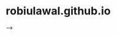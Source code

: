 # robiulawal.github.io

<!-- 
<!DOCTYPE html>
<html lang="en">
<head>

    <meta charset="UTF-8">
    <meta name="viewport" content="width=device-width, initial-scale=1.0">
    <title>Robiul Awal</title>
    <link rel="stylesheet" href="style.css">
    <link rel="stylesheet" href="https://cdnjs.cloudflare.com/ajax/libs/font-awesome/5.15.1/css/all.min.css">

</head>

<body>
    <div class="container">
        <div class="header">
            <div class="content">
                <div class="name">
                    <h1>Robiul Awal</h1>
                </div>
                <div>
                    <div class="Tagline">
                        <p>Hello! I'm Robi, a Computer Science student with interests in Artificial Intelligence, Robotics and Computer Vision.</p>
                    </div>
                    <div class="Bio">
                        <p>I am a Bachelor of Science (B.Sc) student in Computer Science and Engineering at United International University (UIU). 
                            I love to play badminton and chess in my free time.
                        </p>
                    </div>
                </div>

                <div class="links">
                    <ul>
                        <li><a href="robiulawal527@gmail.com">Email</a></li>
                        <li><a href="./data/Resume.pdf">Resume</a></li>
                        <li><a href="https://scholar.google.com/citations?user=4aeWoeAAAAAJ&hl=en">Google Scholar</a></li>
                        <li><a href="https://www.linkedin.com/in/robiul-awal-7b9776168/">LinkedIn</a></li>
                        <li><a href="https://github.com/Robiulawal527">GitHub</a></li>
                    </ul>
                </div>
            
                <div class="profile">
                    <img src="./images/profile.jpg" alt="Robiul Awal">
                </div>
        </div>

        
            
        </div>
       
        <div class="copywrite">
            <p>© 2024 Robiul Awal</p>
        </div>
    </div>


    <script src="script.js"></script>

</body>
</html>

-->




<!--

            <table width="100%" valign="center" vborder="0" cellspacing="0" cellpadding="20">
              <tbody>
                <tr>
                  <td>
                    <h2>Miscellanea</h2>
                  </td>
                </tr>
              </tbody>
            </table>
            <table width="100%" valign="center" vborder="0" cellpadding="20">
              <tbody>


                
                <tr>
                  <td valign="center" style="padding:20px;width:25%;vertical-align:middle">
                    <h2>Basically <br> Blog Posts</h2>
                  </td>
                  <td width="75%" valign="middle">
                    <a href="https://robiulawal.substack.com/p/how-to-learn-anything-such-as-elon">How to Learn Anything Such as Elon Musk.</a>
                    <br>
                    <a href="https://robiwrites.blogspot.com/">How to prepare for ICPC (Competitive programming )as a beginner?</a>
                    <br>
                  </td>
                </tr>

                

                <tr>
                  <td valign="center" style="padding:20px;width:25%;vertical-align:middle">
                    <h2>News </h2>
                  </td>
                  <td width="75%" valign="middle">
                    <p class="age" id="age" ; style="text-align:center;font-size:small;">
                      <script>
                        function calculateAge() {
                          const birthDate = new Date('2003-01-01T04:00:00'); // YYYY-MM-DDTHH:MM:SS
                          const now = new Date();
                          const diff = now - birthDate;

                          const seconds = Math.floor(diff / 1000);
                          const minutes = Math.floor(seconds / 60);
                          const hours = Math.floor(minutes / 60);
                          const days = Math.floor(hours / 24);
                          const months = Math.floor(days / 30.44);
                          const years = Math.floor(days / 365.25);

                          const displayYears = years;
                          const displayMonths = months % 12;
                          const displayDays = Math.floor((days % 365.25) % 30.44);
                          const displayHours = hours % 24;
                          const displayMinutes = minutes % 60;
                          const displaySeconds = seconds % 60;

                          document.getElementById('age').innerText =
                            `I'm ${displayYears} years, ${displayMonths} months, ${displayDays} days, ${displayHours} hours, ${displayMinutes} minutes, and ${displaySeconds} seconds old.`;
                        }

                        calculateAge();
                        setInterval(calculateAge, 1000); // Update every second
                      </script>
                    </p>
                  </td>
                </tr>
              </tbody>
            </table>
            <!-- misc ending -->


   -->
           